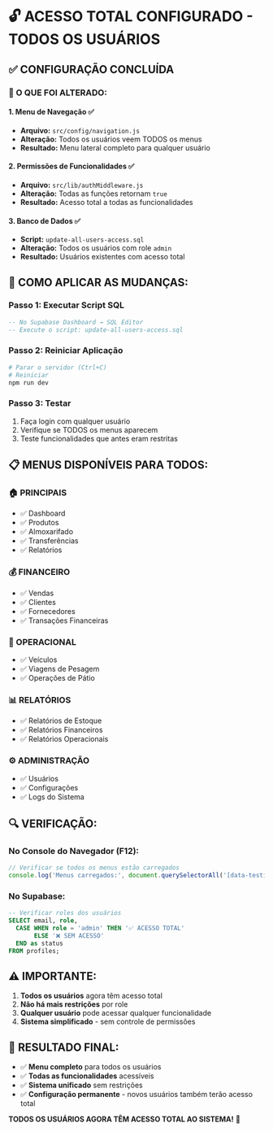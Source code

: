 # 🔓 ACESSO TOTAL CONFIGURADO - TODOS OS USUÁRIOS

## ✅ **CONFIGURAÇÃO CONCLUÍDA**

### **🎯 O QUE FOI ALTERADO:**

#### **1. Menu de Navegação** ✅
- **Arquivo:** `src/config/navigation.js`
- **Alteração:** Todos os usuários veem TODOS os menus
- **Resultado:** Menu lateral completo para qualquer usuário

#### **2. Permissões de Funcionalidades** ✅
- **Arquivo:** `src/lib/authMiddleware.js`
- **Alteração:** Todas as funções retornam `true`
- **Resultado:** Acesso total a todas as funcionalidades

#### **3. Banco de Dados** ✅
- **Script:** `update-all-users-access.sql`
- **Alteração:** Todos os usuários com role `admin`
- **Resultado:** Usuários existentes com acesso total

## 🚀 **COMO APLICAR AS MUDANÇAS:**

### **Passo 1: Executar Script SQL**
```sql
-- No Supabase Dashboard → SQL Editor
-- Execute o script: update-all-users-access.sql
```

### **Passo 2: Reiniciar Aplicação**
```bash
# Parar o servidor (Ctrl+C)
# Reiniciar
npm run dev
```

### **Passo 3: Testar**
1. Faça login com qualquer usuário
2. Verifique se TODOS os menus aparecem
3. Teste funcionalidades que antes eram restritas

## 📋 **MENUS DISPONÍVEIS PARA TODOS:**

### **🏠 PRINCIPAIS**
- ✅ Dashboard
- ✅ Produtos
- ✅ Almoxarifado
- ✅ Transferências
- ✅ Relatórios

### **💰 FINANCEIRO**
- ✅ Vendas
- ✅ Clientes
- ✅ Fornecedores
- ✅ Transações Financeiras

### **🚛 OPERACIONAL**
- ✅ Veículos
- ✅ Viagens de Pesagem
- ✅ Operações de Pátio

### **📊 RELATÓRIOS**
- ✅ Relatórios de Estoque
- ✅ Relatórios Financeiros
- ✅ Relatórios Operacionais

### **⚙️ ADMINISTRAÇÃO**
- ✅ Usuários
- ✅ Configurações
- ✅ Logs do Sistema

## 🔍 **VERIFICAÇÃO:**

### **No Console do Navegador (F12):**
```javascript
// Verificar se todos os menus estão carregados
console.log('Menus carregados:', document.querySelectorAll('[data-testid="menu-item"]').length);
```

### **No Supabase:**
```sql
-- Verificar roles dos usuários
SELECT email, role, 
  CASE WHEN role = 'admin' THEN '✅ ACESSO TOTAL' 
       ELSE '❌ SEM ACESSO' 
  END as status
FROM profiles;
```

## ⚠️ **IMPORTANTE:**

1. **Todos os usuários** agora têm acesso total
2. **Não há mais restrições** por role
3. **Qualquer usuário** pode acessar qualquer funcionalidade
4. **Sistema simplificado** - sem controle de permissões

## 🎉 **RESULTADO FINAL:**

- ✅ **Menu completo** para todos os usuários
- ✅ **Todas as funcionalidades** acessíveis
- ✅ **Sistema unificado** sem restrições
- ✅ **Configuração permanente** - novos usuários também terão acesso total

**TODOS OS USUÁRIOS AGORA TÊM ACESSO TOTAL AO SISTEMA!** 🚀





















